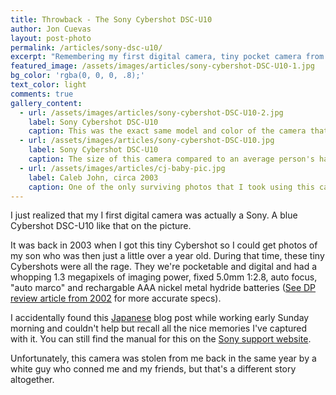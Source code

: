 ```yaml
---
title: Throwback - The Sony Cybershot DSC-U10
author: Jon Cuevas
layout: post-photo
permalink: /articles/sony-dsc-u10/
excerpt: "Remembering my first digital camera, tiny pocket camera from Sony."
featured_image: /assets/images/articles/sony-cybershot-DSC-U10-1.jpg
bg_color: 'rgba(0, 0, 0, .8);'
text_color: light
comments: true
gallery_content:
  - url: /assets/images/articles/sony-cybershot-DSC-U10-2.jpg
    label: Sony Cybershot DSC-U10
    caption: This was the exact same model and color of the camera that I had. Image credit (http://zeak.air-nifty.com/main/2009/06/post-33c8.html)
  - url: /assets/images/articles/sony-cybershot-DSC-U10.jpg
    label: Sony Cybershot DSC-U10
    caption: The size of this camera compared to an average person's hand. Image credit (http://zeak.air-nifty.com/main/2009/06/post-33c8.html)
  - url: /assets/images/articles/cj-baby-pic.jpg
    label: Caleb John, circa 2003
    caption: One of the only surviving photos that I took using this camera.
---
```


<p class="lead">I just realized that my I first digital camera was actually a Sony. A blue Cybershot DSC-U10 like that on the picture.</p>

It was back in 2003 when I got this tiny Cybershot so I could get photos of my son who was then just a little over a year old. During that time, these tiny Cybershots were all the rage. They we're pocketable and digital and had a whopping 1.3 megapixels of imaging power, fixed 5.0mm 1:2.8, auto focus, "auto marco" and rechargable AAA nickel metal hydride batteries ([See DP review article from 2002][3] for more accurate specs).

I accidentally found this [Japanese][1] blog post while working early Sunday morning and couldn't help but recall all the nice memories I've captured with it. You can still find the manual for this on the [Sony support website][2].

Unfortunately, this camera was stolen from me back in the same year by a white guy who conned me and my friends, but that's a different story altogether.

[1]: http://zeak.air-nifty.com/main/2009/06/post-33c8.html
[2]: https://docs.sony.com/release/DSCU10.pdf
[3]: http://www.dpreview.com/articles/8670210434/sonyu10preview

